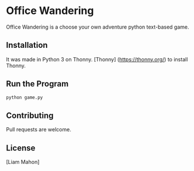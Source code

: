 # Office Wandering

  Office Wandering is a choose your own adventure python text-based game.

## Installation 

  It was made in Python 3 on Thonny. [Thonny] (https://thonny.org/) to install Thonny.
  
## Run the Program

```python
python game.py
```
## Contributing
Pull requests are welcome.

## License
[Liam Mahon]
